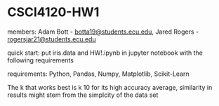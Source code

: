 # CSCI4120-HW1

members:
Adam Bott - botta19@students.ecu.edu,
Jared Rogers - rogersjar21@students.ecu.edu

quick start:
put iris.data and HW!.ipynb in jupyter notebook with the following requirements

requirements:
Python,
Pandas,
Numpy,
Matplotlib,
Scikit-Learn

The k that works best is k 10 for its high accuracy average, similarity in results might stem from the simplcity of the data set
